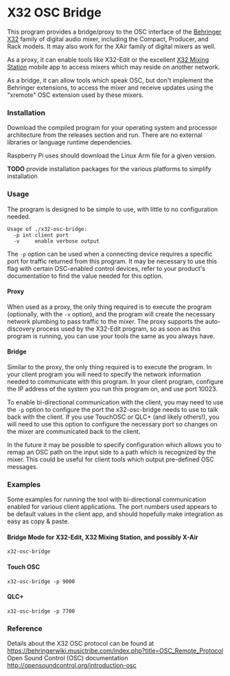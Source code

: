 # X32 OSC Bridge

This program provides a bridge/proxy to the OSC interface of the [Behringer X32](https://www.behringer.com/product.html?modelCode=P0ASF)
family of digital audio mixer, including the Compact, Producer, and Rack models.  It may also work for the XAir family
of digital mixers as well.

As a proxy, it can enable tools like X32-Edit or the excellent [X32 Mixing Station](https://play.google.com/store/apps/details?id=com.davidgiga1993.mixingstation)
mobile app to access mixers which may reside on another network.

As a bridge, it can allow tools which speak OSC, but don't implement the Behringer extensions, to access the mixer and
receive updates using the "xremote" OSC extension used by these mixers.

### Installation

Download the compiled program for your operating system and processor architecture from the releases section and run.
There are no external libraries or language runtime dependencies.

Raspberry Pi uses should download the Linux Arm file for a given version.

**TODO** provide installation packages for the various platforms to simplify installation

### Usage

The program is designed to be simple to use, with little to no configuration needed.

```text
Usage of ./x32-osc-bridge:
  -p int client port
  -v	 enable verbose output
```

The `-p` option can be used when a connecting device requires a specific port for traffic returned from this program.
It may be necessary to use this flag with certain OSC-enabled control devices, refer to your product's documentation to
find the value needed for this option.

#### Proxy

When used as a proxy, the only thing required is to execute the program (optionally, with the `-v` option), and the
program will create the necessary network plumbing to pass traffic to the mixer.  The proxy supports the auto-discovery
process used by the X32-Edit program, so as soon as this program is running, you can use your tools the same as you always
have.

#### Bridge

Similar to the proxy, the only thing required is to execute the program.  In your client program you will need to specify
the network information needed to communicate with this program.  In your client program, configure the IP address of the
system you run this program on, and use port 10023.

To enable bi-directional communication with the client, you may need to use the `-p` option to configure the port the
x32-osc-bridge needs to use to talk back with the client.  If you use TouchOSC or QLC+ (and likely others!), you will
need to use this option to configure the necessary port so changes on the mixer are communicated back to the client.

In the future it may be possible to specify configuration which allows you to remap an OSC path on the input side to a
path which is recognized by the mixer.  This could be useful for client tools which output pre-defined OSC messages.

### Examples

Some examples for running the tool with bi-directional communication enabled for various client applications.  The port
numbers used appears to be default values in the client app, and should hopefully make integration as easy as copy & paste.

#### Bridge Mode for X32-Edit, X32 Mixing Station, and possibly X-Air
```shell
x32-osc-bridge
```

#### Touch OSC
```shell
x32-osc-bridge -p 9000
```

#### QLC+
```shell
x32-osc-bridge -p 7700
```

### Reference

Details about the X32 OSC protocol can be found at https://behringerwiki.musictribe.com/index.php?title=OSC_Remote_Protocol  
Open Sound Control (OSC) documentation http://opensoundcontrol.org/introduction-osc